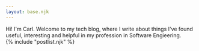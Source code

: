 ```yaml
---
layout: base.njk
---
```

<section>
Hi! I'm Carl. Welcome to my tech blog, where I write about things I've found useful, interesting and helpful in my profession in Software Engieering. 

</section>
<section>
{% include "postlist.njk" %}
</section>
